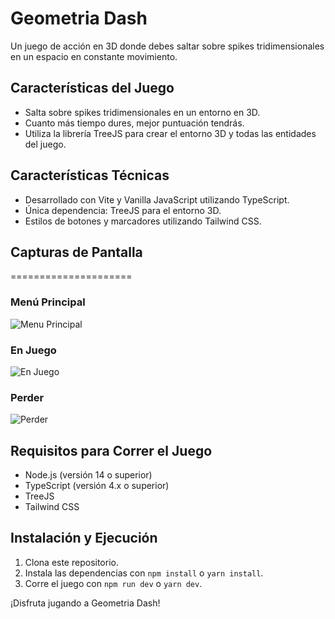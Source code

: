 # Geometria Dash


Un juego de acción en 3D donde debes saltar sobre spikes tridimensionales en un espacio en constante movimiento.

## Características del Juego

* Salta sobre spikes tridimensionales en un entorno en 3D.
* Cuanto más tiempo dures, mejor puntuación tendrás.
* Utiliza la librería TreeJS para crear el entorno 3D y todas las entidades del juego.

## Características Técnicas

* Desarrollado con Vite y Vanilla JavaScript utilizando TypeScript.
* Única dependencia: TreeJS para el entorno 3D.
* Estilos de botones y marcadores utilizando Tailwind CSS.

## Capturas de Pantalla
=====================

### Menú Principal

![Menu Principal](imagen1.png)

### En Juego

![En Juego](imagen2.png)

### Perder

![Perder](imagen3.png)

## Requisitos para Correr el Juego

* Node.js (versión 14 o superior)
* TypeScript (versión 4.x o superior)
* TreeJS
* Tailwind CSS

## Instalación y Ejecución

1. Clona este repositorio.
2. Instala las dependencias con `npm install` o `yarn install`.
3. Corre el juego con `npm run dev` o `yarn dev`.

¡Disfruta jugando a Geometria Dash!